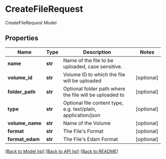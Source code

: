 # CreateFileRequest

CreateFileRequest Model

## Properties
Name | Type | Description | Notes
------------ | ------------- | ------------- | -------------
**name** | **str** | Name of the file to be uploaded, case sensitive. | 
**volume_id** | **str** | Volume ID to which the file will be uploaded | [optional] 
**folder_path** | **str** | Optional folder path where the file will be uploaded to | [optional] 
**type** | **str** | Optional file content type, e.g. text/plain, application/json | [optional] 
**volume_name** | **str** | Name of the Volume | [optional] 
**format** | **str** | The File&#39;s Format | [optional] 
**format_edam** | **str** | The File&#39;s Edam Format | [optional] 

[[Back to Model list]](../README.md#documentation-for-models) [[Back to API list]](../README.md#documentation-for-api-endpoints) [[Back to README]](../README.md)


